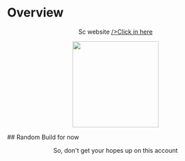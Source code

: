 # Overview

<p align="center">
Sc website  <a href="https:\\fianbro.github.io">/>Click in here</a>

</p>


<p align="center">
<img src="https://telegra.ph/file/543eaac8c8082f38eeb21.jpg" width="200" height="200">
</p>
## Random Build for now
<p align="center">
So, don't get your hopes up on this account
</p>




<!-- 
# Credits

Created by = @fian014 -->
